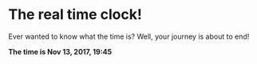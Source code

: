 # The real time clock!

Ever wanted to know what the time is? Well, your journey is about to end!

**The time is Nov 13, 2017, 19:45**